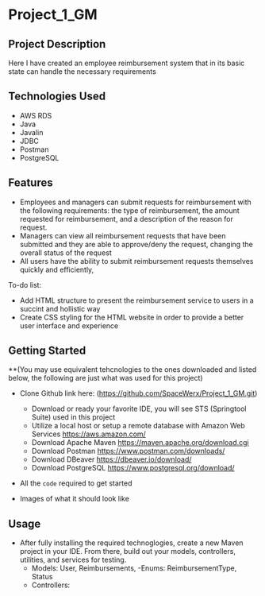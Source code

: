 # Project_1_GM

## Project Description

Here I have created an employee reimbursement system that in its basic state can handle the necessary requirements 

## Technologies Used

* AWS RDS
* Java
* Javalin
* JDBC
* Postman
* PostgreSQL


## Features

* Employees and managers can submit requests for reimbursement with the following requirements: the type of reimbursement, the amount requested for reimbursement, and a description of the reason for request.
* Managers can view all reimbursement requests that have been submitted and they are able to approve/deny the request, changing the overall status of the request
* All users have the ability to submit reimbursement requests themselves quickly and efficiently, 

To-do list:
* Add HTML structure to present the reimbursement service to users in a succint and hollistic way
* Create CSS styling for the HTML website in order to provide a better user interface and experience

## Getting Started
 **(You may use equivalent tehcnologies to the ones downloaded and listed below, the following are just what was used for this project)
   
- Clone Github link here: (https://github.com/SpaceWerx/Project_1_GM.git)

  - Download or ready your favorite IDE, you will see STS (Springtool Suite) used in this project
  - Utilize a local host or setup a remote database with Amazon Web Services https://aws.amazon.com/
  - Download Apache Maven https://maven.apache.org/download.cgi
  - Download Postman https://www.postman.com/downloads/
  - Download DBeaver https://dbeaver.io/download/
  - Download PostgreSQL https://www.postgresql.org/download/

- All the `code` required to get started
- Images of what it should look like

## Usage
* After fully installing the required technoglogies, create a new Maven project in your IDE.
  From there, build out your models, controllers, utilities, and services for testing.
   -  Models: User, Reimbursements, 
      -Enums: ReimbursementType, Status
   - Controllers:
